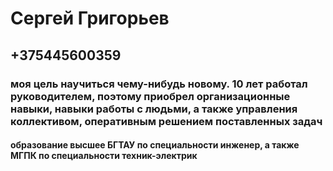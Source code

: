 # Сергей Григорьев
## +375445600359
### моя цель научиться чему-нибудь новому. 10 лет работал руководителем, поэтому приобрел организационные навыки, навыки работы с людьми, а также управления коллективом, оперативным решением поставленных задач
#### образование высшее БГТАУ по специальности инженер, а также МГПК по специальности техник-электрик